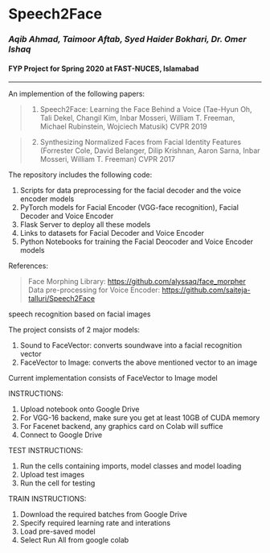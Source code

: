 # Speech2Face 

### *Aqib Ahmad, Taimoor Aftab, Syed Haider Bokhari, Dr. Omer Ishaq*
#### FYP Project for Spring 2020 at FAST-NUCES, Islamabad

---



An implemention of the following papers:
> 1) Speech2Face: Learning the Face Behind a Voice 
   (Tae-Hyun Oh, Tali Dekel, Changil Kim, Inbar Mosseri, William T. Freeman, Michael Rubinstein, Wojciech Matusik)
   CVPR 2019

> 2) Synthesizing Normalized Faces from Facial Identity Features
   (Forrester Cole, David Belanger, Dilip Krishnan, Aaron Sarna, Inbar Mosseri, William T. Freeman)
   CVPR 2017



The repository includes the following code:
1) Scripts for data preprocessing for the facial decoder and the voice encoder models
2) PyTorch models for Facial Encoder (VGG-face recognition), Facial Decoder and Voice Encoder
3) Flask Server to deploy all these models 
4) Links to datasets for Facial Decoder and Voice Encoder
5) Python Notebooks for training the Facial Deocoder and Voice Encoder models


References: 
> Face Morphing Library: https://github.com/alyssaq/face_morpher
> Data pre-processing for Voice Encoder: https://github.com/saiteja-talluri/Speech2Face


speech recognition based on facial images

The project consists of 2 major models:
1) Sound to FaceVector: converts soundwave into a facial recognition vector
2) FaceVector to Image: converts the above mentioned vector to an image

Current implementation consists of FaceVector to Image model

INSTRUCTIONS:

1) Upload notebook onto Google Drive
2) For VGG-16 backend, make sure you get at least 10GB of CUDA memory
3) For Facenet backend, any graphics card on Colab will suffice
4) Connect to Google Drive

TEST INSTRUCTIONS:

1) Run the cells containing imports, model classes and model loading
2) Upload test images
3) Run the cell for testing

TRAIN INSTRUCTIONS:

1) Download the required batches from Google Drive
2) Specify required learning rate and interations
3) Load pre-saved model
4) Select Run All from google colab


